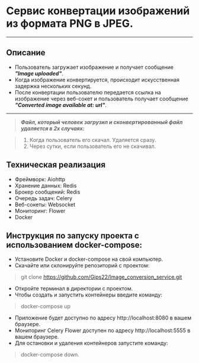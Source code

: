 # Сервис конвертации изображений из формата PNG в JPEG.
___

## Описание
- Пользователь загружает изображение и получает сообщение ***"Image uploaded"***.
- Когда изображение конвертируется, происходит искусственная задержка нескольких секунд.
- После конвертации пользователю передается ссылка на изображение через веб-сокет и пользователь получает сообщение ***"Converted image available at: url"***.
___

> ***Файл, который человек загрузил и сконвертированный файл удаляется в 2х случаях:***

> 1. Когда пользователь его скачал. Удаляется сразу.
> 2. Через сутки, если пользователь его не скачивал.

## Техническая реализация
- Фреймворк: Aiohttp
- Хранение данных: Redis
- Брокер сообщений: Redis
- Очередь задач: Celery
- Веб-сокеты: Websocket
- Мониторинг: Flower
- Docker


## Инструкция по запуску проекта с использованием docker-compose:

- Установите Docker и docker-compose на свой компьютер.
- Скачайте или склонируйте репозиторий с проектом: 
> git clone https://github.com/Gips22/Image_conversion_service.git
- Откройте терминал в директории с проектом.
- Чтобы создать и запустить контейнеры введите команду:
> docker-compose up
- Приложение будет доступно по адресу http://localhost:8080 в вашем браузере.
- Мониторинг Celery Flower доступен по адресу http://localhost:5555 в вашем браузере.
- Для остановки и удаления контейнеров запустите команду:
> docker-compose down.


